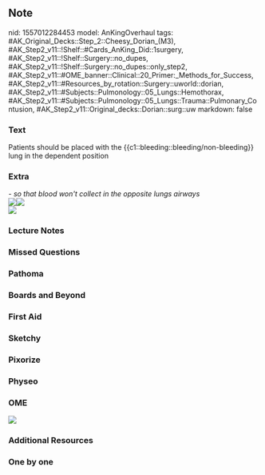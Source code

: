 ## Note
nid: 1557012284453
model: AnKingOverhaul
tags: #AK_Original_Decks::Step_2::Cheesy_Dorian_(M3), #AK_Step2_v11::!Shelf::#Cards_AnKing_Did::1surgery, #AK_Step2_v11::!Shelf::Surgery::no_dupes, #AK_Step2_v11::!Shelf::Surgery::no_dupes::only_step2, #AK_Step2_v11::#OME_banner::Clinical::20_Primer:_Methods_for_Success, #AK_Step2_v11::#Resources_by_rotation::Surgery::uworld::dorian, #AK_Step2_v11::#Subjects::Pulmonology::05_Lungs::Hemothorax, #AK_Step2_v11::#Subjects::Pulmonology::05_Lungs::Trauma::Pulmonary_Contusion, #AK_Step2_v11::Original_decks::Dorian::surg::uw
markdown: false

### Text
Patients should be placed with the {{c1::bleeding::bleeding/non-bleeding}} lung in the dependent position

### Extra
<div>
  <i>- so that blood won't collect in the opposite lungs
  airways</i>
</div>
<div>
  <i><img src="paste-997970010963969.jpg" class="resizer"><img src=
  "23232.jpg" class="resizer"></i>
</div><img src="hemoptysis.png" class="resizer">

### Lecture Notes


### Missed Questions


### Pathoma


### Boards and Beyond


### First Aid


### Sketchy


### Pixorize


### Physeo


### OME
<div class="ome-widget">
  <a href="https://onlinemeded.org/spa/surgery?ref=anki"><img src=
  "_OME_AnkiFlashcards_Topic_1.png"></a>
</div>

### Additional Resources


### One by one

